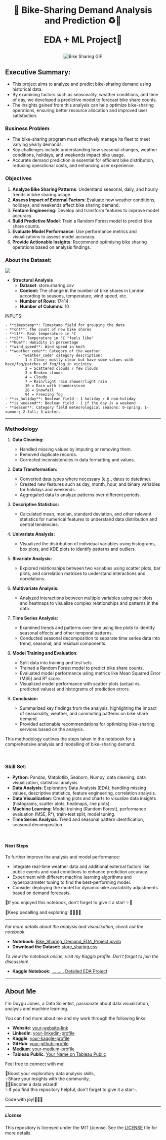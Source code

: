 
<h1 align="center">
📍 Bike-Sharing Demand Analysis and Prediction ♻️🌱
  
EDA + ML Project🚀
</h1>


<p align="center">
  <img src="https://github.com/Duygu-Jones/EDA_Projects/blob/main/Bike_Sharing_EDA_Project/img/bike.gif" alt="Bike Sharing GIF">
</p>


## Executive Summary:

- This project aims to analyze and predict bike-sharing demand using historical data.
- By examining factors such as seasonality, weather conditions, and time of day, we developed a predictive model to forecast bike share counts. 
- The insights gained from this analysis can help optimize bike-sharing operations, ensuring better resource allocation and improved user satisfaction.


### Business Problem

- The bike-sharing program must effectively manage its fleet to meet varying yearly demands. 
- Key challenges include understanding how seasonal changes, weather conditions, holidays, and weekends impact bike usage. 
- Accurate demand prediction is essential for efficient bike distribution, reducing operational costs, and enhancing user experience.

  
### Objectives

1. **Analyze Bike Sharing Patterns**: Understand seasonal, daily, and hourly trends in bike sharing usage.
2. **Assess Impact of External Factors**: Evaluate how weather conditions, holidays, and weekends affect bike sharing demand.
3. **Feature Engineering**: Develop and transform features to improve model accuracy.
4. **Build Predictive Model**: Train a Random Forest model to predict bike share counts.
5. **Evaluate Model Performance**: Use performance metrics and visualizations to assess model accuracy.
6. **Provide Actionable Insights**: Recommend optimising bike sharing operations based on analysis findings.



### About the Dataset: 

![](https://github.com/Duygu-Jones/EDA_Projects/blob/main/Bike_Sharing_EDA_Project/img/londonbike.jpg)


- **Structural Analysis**  
    - **Dataset**: store.sharing.csv
    - **Content:** The change in the number of bike shares in London according to seasons, temperature, wind speed, etc.
    - **Number of Rows**: 17414
    - **Number of Columns**: 10   

   
INPUTS:

    - **timestamp**: Timestamp field for grouping the data
    - **cnt**: The count of new bike shares
    - **t1**: Real temperature in °C
    - **t2**: Temperature in °C "feels like"
    - **hum**: Humidity in percentage
    - **wind_speed**: Wind speed in km/h
    - **weather_code**: Category of the weather
          - "weather_code" category description:
             1 = Clear; mostly clear but have some values with haze/fog/patches of fog/fog in vicinity
             2 = Scattered clouds / few clouds
             3 = Broken clouds
             4 = Cloudy
             7 = Rain/light rain shower/light rain
             10 = Rain with thunderstorm
             26 = Snowfall
             94 = Freezing fog
    - **is_holiday**: Boolean field - 1 holiday / 0 non-holiday
    - **is_weekend**: Boolean field - 1 if the day is a weekend
    - **season**: Category field meteorological seasons: 0-spring; 1-summer; 2-fall; 3-winter.


---

### Methodology


1. **Data Cleaning:** 
   - Handled missing values by imputing or removing them.
   - Removed duplicate records.
   - Corrected inconsistencies in data formatting and values.

2. **Data Transformation:** 
   - Converted data types where necessary (e.g., dates to datetime).
   - Created new features such as day, month, hour, and binary variables for holidays and weekends.
   - Aggregated data to analyze patterns over different periods.

3. **Descriptive Statistics:** 
   - Calculated mean, median, standard deviation, and other relevant statistics for numerical features to understand data distribution and central tendencies.

4. **Univariate Analysis:** 
   - Visualized the distribution of individual variables using histograms, box plots, and KDE plots to identify patterns and outliers.

5. **Bivariate Analysis:** 
   - Explored relationships between two variables using scatter plots, bar plots, and correlation matrices to understand interactions and correlations.

6. **Multivariate Analysis:** 
   - Analyzed interactions between multiple variables using pair plots and heatmaps to visualize complex relationships and patterns in the data.

7. **Time Series Analysis:** 
   - Examined trends and patterns over time using line plots to identify seasonal effects and other temporal patterns.
   - Conducted seasonal decomposition to separate time series data into trend, seasonal, and residual components.

8. **Model Training and Evaluation:** 
   - Split data into training and test sets.
   - Trained a Random Forest model to predict bike share counts.
   - Evaluated model performance using metrics like Mean Squared Error (MSE) and R² score.
   - Visualized model performance with scatter plots (actual vs. predicted values) and histograms of prediction errors.

9. **Conclusion:** 
   - Summarized key findings from the analysis, highlighting the impact of seasonality, weather, and commuting patterns on bike share demand.
   - Provided actionable recommendations for optimizing bike-sharing services based on the analysis.

This methodology outlines the steps taken in the notebook for a comprehensive analysis and modelling of bike-sharing demand.

<br>

### Skill Set:

- **Python**: Pandas, Matplotlib, Seaborn, Numpy, data cleaning, data visualization, statistical analysis.
- **Data Analysis**: Exploratory Data Analysis (EDA), handling missing values, descriptive statistics, feature engineering, correlation analysis.
- **Data Visualization**: Creating plots and charts to visualize data insights (histograms, scatter plots, heatmaps, line plots).
- **Machine Learning**: Model training (Random Forest), performance evaluation (MSE, R²), train-test split, model tuning.
- **Time Series Analysis**: Trend and seasonal pattern identification, seasonal decomposition.


<br>

#### Next Steps

To further improve the analysis and model performance:
- Integrate real-time weather data and additional external factors like public events and road conditions to enhance prediction accuracy.
- Experiment with different machine learning algorithms and hyperparameter tuning to find the best-performing model.
- Consider deploying the model for dynamic bike availability adjustments based on demand forecasts.

📍If you enjoyed this notebook, don't forget to give it a star! ✨🌟

🌱Keep pedalling and exploring! 🚴‍♂️🚴‍♀️

---

*For more details about the analysis and visualisation, check out the notebook.*

- **Notebook:** [Bike_Sharing_Demand_EDA_Project.ipynb](https://github.com/Duygu-Jones/EDA_Projects/blob/main/Bike_Sharing_EDA_Project/Bike_Sharing_Demand_EDA_Project.ipynb)
- **Download the Dataset:** [store_sharing.csv](https://github.com/Duygu-Jones/EDA_Projects/blob/main/Bike_Sharing_EDA_Project/store_sharing.csv)

*To view the notebook online, visit my Kaggle profile. Don't forget to join the discussion!*

- **Kaggle Notebook**: [.......... Detailed EDA Project](https://www.kaggle.com/code/duygujones/kyphosis-disease-detailed-eda-project)

---

## About Me

I'm Duygu Jones, a Data Scientist, passionate about data visualization, analysis and machine learning. <br>

You can find more about me and my work through the following links:

- **Website**: [your-website-link](https://your-website-link/)
- **LinkedIn**: [your-linkedin-profile](https://www.linkedin.com/in/your-linkedin-profile/)
- **Kaggle**: [your-kaggle-profile](https://www.kaggle.com/your-kaggle-profile)
- **GitHub**: [your-github-profile](https://github.com/your-github-profile)
- **Medium**: [your-medium-profile](https://medium.com/@your-medium-profile)
- **Tableau Public**: [Your Name on Tableau Public](https://public.tableau.com/app/profile/your-tableau-profile)

Feel free to connect with me!<br>

🎯Boost your exploratory data analysis skills,<br> 
💡Share your insights with the community, <br>
👩‍💻Become a data wizard! <br>
✨If you find this repository helpful, don't forget to give it a star✨.<br>

Code with joy!👩‍💻✨

---

##### License

This repository is licensed under the MIT License. See the [LICENSE](LICENSE) file for more details.
